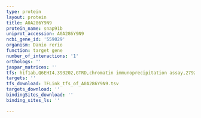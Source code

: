 ```yaml
---
type: protein
layout: protein
title: A0A286Y9N9
protein_name: snap91b
uniprot_accession: A0A286Y9N9
ncbi_gene_id: '559029'
organism: Danio rerio
function: target gene
number_of_interactions: '1'
orthologs: ''
jaspar_matrices: ''
tfs: hif1ab,Q6EHI4,393202,GTRD,chromatin immunoprecipitation assay,27924024%5Buid%5D,No
targets: ''
tfs_download: TFLink_tfs_of_A0A286Y9N9.tsv
targets_download: ''
bindingSites_download: ''
binding_sites_ls: ''

---
```

